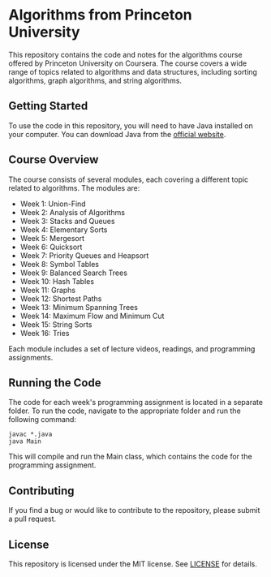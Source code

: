 # Algorithms from Princeton University

This repository contains the code and notes for the algorithms course offered by Princeton University on Coursera. The course covers a wide range of topics related to algorithms and data structures, including sorting algorithms, graph algorithms, and string algorithms.

## Getting Started

To use the code in this repository, you will need to have Java installed on your computer. You can download Java from the [official website](https://www.java.com/en/download/).

## Course Overview

The course consists of several modules, each covering a different topic related to algorithms. The modules are:

- Week 1: Union-Find
- Week 2: Analysis of Algorithms
- Week 3: Stacks and Queues
- Week 4: Elementary Sorts
- Week 5: Mergesort
- Week 6: Quicksort
- Week 7: Priority Queues and Heapsort
- Week 8: Symbol Tables
- Week 9: Balanced Search Trees
- Week 10: Hash Tables
- Week 11: Graphs
- Week 12: Shortest Paths
- Week 13: Minimum Spanning Trees
- Week 14: Maximum Flow and Minimum Cut
- Week 15: String Sorts
- Week 16: Tries

Each module includes a set of lecture videos, readings, and programming assignments.

## Running the Code

The code for each week's programming assignment is located in a separate folder. To run the code, navigate to the appropriate folder and run the following command:

```
javac *.java
java Main

```

This will compile and run the Main class, which contains the code for the programming assignment.

## Contributing

If you find a bug or would like to contribute to the repository, please submit a pull request.

## License

This repository is licensed under the MIT license. See [LICENSE](notion://www.notion.so/LICENSE) for details.